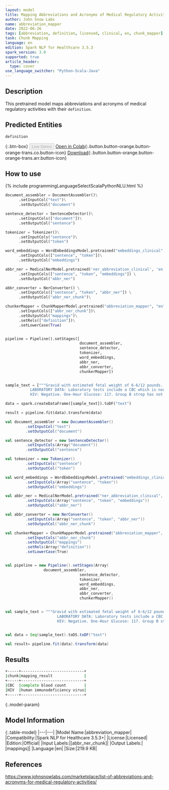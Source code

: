 ```yaml
---
layout: model
title: Mapping Abbreviations and Acronyms of Medical Regulatory Activities with Their Definitions
author: John Snow Labs
name: abbreviation_mapper
date: 2022-06-26
tags: [abbreviation, definition, licensed, clinical, en, chunk_mapper]
task: Chunk Mapping
language: en
edition: Spark NLP for Healthcare 3.5.3
spark_version: 3.0
supported: true
article_header:
  type: cover
use_language_switcher: "Python-Scala-Java"
---
```


## Description

This pretrained model maps abbreviations and acronyms of medical regulatory activities with their `definition`.

## Predicted Entities

`definition`

{:.btn-box}
<button class="button button-orange" disabled>Live Demo</button>
[Open in Colab](https://colab.research.google.com/github/JohnSnowLabs/spark-nlp-workshop/blob/master/tutorials/Certification_Trainings/Healthcare/26.Chunk_Mapping.ipynb){:.button.button-orange.button-orange-trans.co.button-icon}
[Download](https://s3.amazonaws.com/auxdata.johnsnowlabs.com/clinical/models/abbreviation_mapper_en_3.5.3_3.0_1656250645758.zip){:.button.button-orange.button-orange-trans.arr.button-icon}

## How to use



<div class="tabs-box" markdown="1">
{% include programmingLanguageSelectScalaPythonNLU.html %}

```python
document_assembler = DocumentAssembler()\
      .setInputCol("text")\
      .setOutputCol("document")

sentence_detector = SentenceDetector()\
      .setInputCols(["document"])\
      .setOutputCol("sentence")

tokenizer = Tokenizer()\
      .setInputCols("sentence")\
      .setOutputCol("token")

word_embeddings = WordEmbeddingsModel.pretrained("embeddings_clinical", "en", "clinical/models")\
      .setInputCols(["sentence", "token"])\
      .setOutputCol("embeddings")

abbr_ner = MedicalNerModel.pretrained('ner_abbreviation_clinical', 'en', 'clinical/models') \
      .setInputCols(["sentence", "token", "embeddings"]) \
      .setOutputCol("abbr_ner")

abbr_converter = NerConverter() \
      .setInputCols(["sentence", "token", "abbr_ner"]) \
      .setOutputCol("abbr_ner_chunk")\

chunkerMapper = ChunkMapperModel.pretrained("abbreviation_mapper", "en", "clinical/models")\
      .setInputCols(["abbr_ner_chunk"])\
      .setOutputCol("mappings")\
      .setRels(["definition"])\
      .setLowerCase(True) 


pipeline = Pipeline().setStages([
                                 document_assembler,
                                 sentence_detector,
                                 tokenizer, 
                                 word_embeddings,
                                 abbr_ner, 
                                 abbr_converter, 
                                 chunkerMapper])


sample_text = ["""Gravid with estimated fetal weight of 6-6/12 pounds.
           LABORATORY DATA: Laboratory tests include a CBC which is normal.
           HIV: Negative. One-Hour Glucose: 117. Group B strep has not been done as yet."""]

data = spark.createDataFrame([sample_text]).toDF("text")

result = pipeline.fit(data).transform(data)
```
```scala
val document_assembler = new DocumentAssembler()
         .setInputCol("text")
         .setOutputCol("document")

val sentence_detector = new SentenceDetector()
         .setInputCols(Array("document"))
         .setOutputCol("sentence")

val tokenizer = new Tokenizer()
         .setInputCols("sentence")
         .setOutputCol("token")

val word_embeddings = WordEmbeddingsModel.pretrained("embeddings_clinical", "en", "clinical/models")
         .setInputCols(Array("sentence", "token"))
         .setOutputCol("embeddings")

val abbr_ner = MedicalNerModel.pretrained("ner_abbreviation_clinical", "en", "clinical/models") 
         .setInputCols(Array("sentence", "token", "embeddings")) 
         .setOutputCol("abbr_ner")

val abbr_converter = new NerConverter() 
         .setInputCols(Array("sentence", "token", "abbr_ner")) 
         .setOutputCol("abbr_ner_chunk")

val chunkerMapper = ChunkMapperModel.pretrained("abbreviation_mapper", "en", "clinical/models")
         .setInputCols("abbr_ner_chunk")
         .setOutputCol("mappings")
         .setRels(Array("definition"))
         .setLowerCase(True) 


val pipeline = new Pipeline().setStages(Array(
				 document_assembler,
                                 sentence_detector,
                                 tokenizer, 
                                 word_embeddings,
                                 abbr_ner, 
                                 abbr_converter, 
                                 chunkerMapper))


val sample_text = """Gravid with estimated fetal weight of 6-6/12 pounds.
                       LABORATORY DATA: Laboratory tests include a CBC which is normal. 
                       HIV: Negative. One-Hour Glucose: 117. Group B strep has not been done as yet.""" 


val data = Seq(sample_text).toDS.toDF("text")

val result= pipeline.fit(data).transform(data)
```
</div>

## Results

```bash
+-----+----------------------------+
|chunk|mapping_result              |
+-----+----------------------------+
|CBC  |complete blood count        |
|HIV  |human immunodeficiency virus|
+-----+----------------------------+
```

{:.model-param}
## Model Information

{:.table-model}
|---|---|
|Model Name:|abbreviation_mapper|
|Compatibility:|Spark NLP for Healthcare 3.5.3+|
|License:|Licensed|
|Edition:|Official|
|Input Labels:|[abbr_ner_chunk]|
|Output Labels:|[mappings]|
|Language:|en|
|Size:|219.9 KB|

## References

https://www.johnsnowlabs.com/marketplace/list-of-abbreviations-and-acronyms-for-medical-regulatory-activities/
